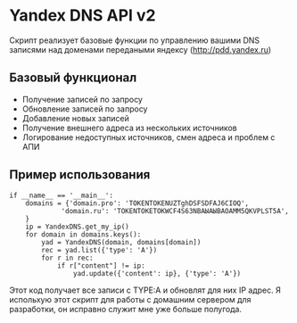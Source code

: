 # Yandex DNS API v2
Скрипт реализует базовые функции по управлению вашими DNS записями над доменами передаными
яндексу (http://pdd.yandex.ru)
## Базовый функционал
  - Получение записей по запросу
  - Обновление записей по запросу
  - Добавление новых записей
  - Получение внешнего адреса из нескольких источников
  - Логирование недоступных источников, смен адреса и проблем с АПИ

## Пример использования
    if __name__ == '__main__':
        domains = {'domain.pro': 'TOKENTOKENUZTghDSFSDFAJ6CIOQ',
                 'domain.ru': 'TOKENTOKETOKWCF4S63NВАЫАЫВАOAMM5QKVPLST5A',
        }
        ip = YandexDNS.get_my_ip()
        for domain in domains.keys():
            yad = YandexDNS(domain, domains[domain])
            rec = yad.list({'type': 'A'})
            for r in rec:
                if r["content"] != ip:
                    yad.update({'content': ip}, {'type': 'A'})

Этот код получает все записи с TYPE:A и обновлят для них IP адрес. 
Я испольхую этот скрипт для работы с домашним сервером для разработки, он исправно служит мне уже больше полугода.

